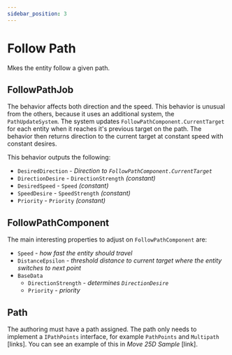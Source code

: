```yaml
---
sidebar_position: 3
---
```


# Follow Path

Mkes the entity follow a given path. 

## FollowPathJob

The behavior affects both direction and the speed. This behavior is unusual from the others, because it uses an additional system, the `PathUpdateSystem`. The system updates `FollowPathComponent.CurrentTarget` for each entity when it reaches it's previous target on the path. The behavior then returns direction to the current target at constant speed with constant desires.

This behavior outputs the following: 
- `DesiredDirection` - *Direction to `FollowPathComponent.CurrentTarget`*
- `DirectionDesire` - `DirectionStrength` *(constant)*
- `DesiredSpeed` - `Speed` *(constant)*
- `SpeedDesire` - `SpeedStrength` *(constant)*
- `Priority` -  `Priority` *(constant)*

## FollowPathComponent

The main interesting properties to adjust on `FollowPathComponent` are:
- `Speed` - *how fast the entity should travel*
- `DistanceEpsilon` - *threshold distance to current target where the entity switches to next point*
- `BaseData`
    - `DirectionStrength` - *determines `DirectionDesire`*
    - `Priority` - *priority*

## Path

The authoring must have a path assigned. The path only needs to implement a `IPathPoints` interface, for example `PathPoints` and `Multipath` [links]. You can see an example of this in *Move 25D Sample* [link].

